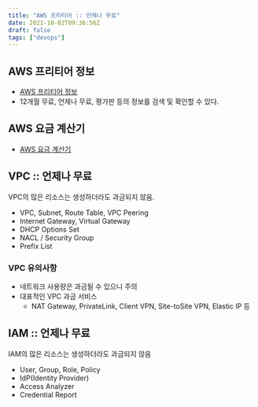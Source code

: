 ```yaml
---
title: "AWS 프리티어 :: 언제나 무료"
date: 2021-10-02T09:36:56Z
draft: false
tags: ["devops"]
---
```


## AWS 프리티어 정보

- [AWS 프리티어 정보](https://aws.amazon.com/ko/free/?all-free-tier.sort-by=item.additionalFields.SortRank&all-free-tier.sort-order=asc&awsf.Free%20Tier%20Types=*all&awsf.Free%20Tier%20Categories=*all)
- 12개월 무료, 언제나 무료, 평가판 등의 정보를 검색 및 확인할 수 있다.

## AWS 요금 계산기

- [AWS 요금 계산기](https://calculator.aws/#/)

## VPC :: 언제나 무료

VPC의 많은 리소스는 생성하더라도 과금되지 않음.

- VPC, Subnet, Route Table, VPC Peering
- Internet Gateway, Virtual Gateway
- DHCP Options Set
- NACL / Security Group
- Prefix List

### VPC 유의사항

- 네트워크 사용량은 과금될 수 있으니 주의
- 대표적인 VPC 과금 서비스
  - NAT Gateway, PrivateLink, Client VPN, Site-toSite VPN, Elastic IP 등

## IAM :: 언제나 무료

IAM의 많은 리소스는 생성하더라도 과금되지 않음

- User, Group, Role, Policy
- IdP(Identity Provider)
- Access Analyzer
- Credential Report
